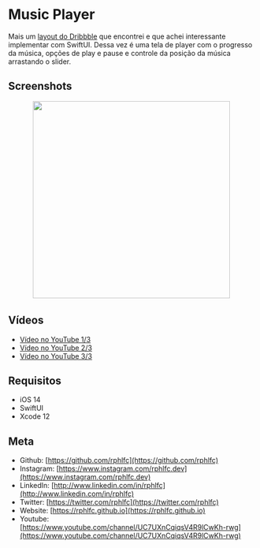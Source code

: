 # Music Player
Mais um [layout do Dribbble](https://dribbble.com/shots/14573542-Music-Player-Daily-UI) que encontrei e que achei interessante implementar com SwiftUI. Dessa vez é uma tela de player com o progresso da música, opções de play e pause e controle da posição da música arrastando o slider.

## Screenshots
<p align="center">
    <img src="https://user-images.githubusercontent.com/16376748/99463994-d3d5fa80-2915-11eb-9fed-a723456a0272.png" width="400">&nbsp;
</p>

## Vídeos
- [Vídeo no YouTube 1/3](https://youtu.be/qXUE-ZFjj0M)
- [Vídeo no YouTube 2/3](https://youtu.be/dHQmiw_3yH0)
- [Vídeo no YouTube 3/3](https://youtu.be/bTO2_Y4HB00)
 
## Requisitos
- iOS 14
- SwiftUI
- Xcode 12

## Meta
- Github: [https://github.com/rphlfc](https://github.com/rphlfc)
- Instagram: [https://www.instagram.com/rphlfc.dev](https://www.instagram.com/rphlfc.dev)
- LinkedIn: [http://www.linkedin.com/in/rphlfc](http://www.linkedin.com/in/rphlfc)
- Twitter: [https://twitter.com/rphlfc](https://twitter.com/rphlfc)
- Website: [https://rphlfc.github.io](https://rphlfc.github.io)
- Youtube: [https://www.youtube.com/channel/UC7UXnCqiqsV4R9lCwKh-rwg](https://www.youtube.com/channel/UC7UXnCqiqsV4R9lCwKh-rwg)
